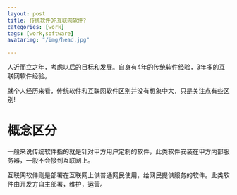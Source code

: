 ```yaml
---
layout: post
title: 传统软件OR互联网软件?
categories: [work]
tags: [work,software]
avatarimg: "/img/head.jpg"

---
```


人近而立之年，考虑以后的目标和发展。自身有4年的传统软件经验，3年多的互联网软件经验。

就个人经历来看，传统软件和互联网软件区别并没有想象中大，只是关注点有些区别!

# 概念区分

一般来说传统软件指的就是针对甲方用户定制的软件，此类软件安装在甲方内部服务器，一般不会接到互联网上。

互联网软件则是部署在互联网上供普通网民使用，给网民提供服务的软件。此类软件由开发方自主部署，维护，运营。
